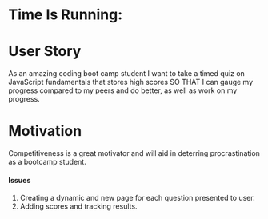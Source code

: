# Time Is Running:


<h1> User Story </h1>
As an amazing coding boot camp student
I want to take a timed quiz on JavaScript fundamentals that stores high scores
SO THAT I can gauge my progress compared to my peers and do better, as well as work on my progress. 

<h1> Motivation </h1>
<p> Competitiveness is a great motivator and will aid in deterring procrastination as a bootcamp student. </p>

<h4> Issues </h4>
 <ol>
    <li> Creating a dynamic and new page for each question presented to user. </li>
    <li> Adding scores and tracking results. </li>